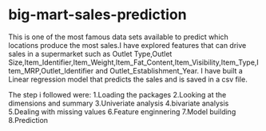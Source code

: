 # big-mart-sales-prediction
This is one of the most famous data sets available to predict which locations produce the most sales.I have explored features that can drive sales in a supermarket such as Outlet Type,Outlet Size,Item_Identifier,Item_Weight,Item_Fat_Content,Item_Visibility,Item_Type,Item_MRP,Outlet_Identifier and Outlet_Establishment_Year.
I have built a Linear regression model that predicts the sales and is saved in a csv file.


The step i followed were:
1.Loading the packages
2.Looking at the dimensions and summary
3.Univeriate analysis
4.bivariate analysis
5.Dealing with missing values
6.Feature enginnering
7.Model building
8.Prediction


